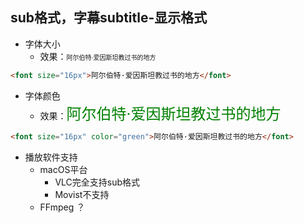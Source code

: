 ## sub格式，字幕subtitle-显示格式

- 字体大小
    - 效果：<font size="1px" >阿尔伯特·爱因斯坦教过书的地方</font>
```html
<font size="16px">阿尔伯特·爱因斯坦教过书的地方</font>
```
- 字体颜色
    - 效果：<font size="5px" color="green" >阿尔伯特·爱因斯坦教过书的地方</font>
```html
<font size="16px" color="green">阿尔伯特·爱因斯坦教过书的地方</font>
```    

- 播放软件支持
    - macOS平台
        - VLC完全支持sub格式
        - Movist不支持
    - FFmpeg ？    